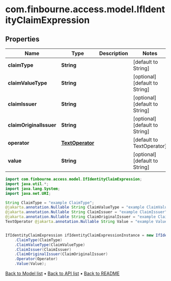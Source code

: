 # com.finbourne.access.model.IfIdentityClaimExpression

## Properties

Name | Type | Description | Notes
------------ | ------------- | ------------- | -------------
**claimType** | **String** |  | [default to String]
**claimValueType** | **String** |  | [optional] [default to String]
**claimIssuer** | **String** |  | [optional] [default to String]
**claimOriginalIssuer** | **String** |  | [optional] [default to String]
**operator** | [**TextOperator**](TextOperator.md) |  | [default to TextOperator]
**value** | **String** |  | [optional] [default to String]

```java
import com.finbourne.access.model.IfIdentityClaimExpression;
import java.util.*;
import java.lang.System;
import java.net.URI;

String ClaimType = "example ClaimType";
@jakarta.annotation.Nullable String ClaimValueType = "example ClaimValueType";
@jakarta.annotation.Nullable String ClaimIssuer = "example ClaimIssuer";
@jakarta.annotation.Nullable String ClaimOriginalIssuer = "example ClaimOriginalIssuer";
TextOperator @jakarta.annotation.Nullable String Value = "example Value";


IfIdentityClaimExpression ifIdentityClaimExpressionInstance = new IfIdentityClaimExpression()
    .ClaimType(ClaimType)
    .ClaimValueType(ClaimValueType)
    .ClaimIssuer(ClaimIssuer)
    .ClaimOriginalIssuer(ClaimOriginalIssuer)
    .Operator(Operator)
    .Value(Value);
```


[Back to Model list](../README.md#documentation-for-models) &#8226; [Back to API list](../README.md#documentation-for-api-endpoints) &#8226; [Back to README](../README.md)
